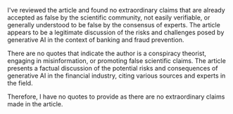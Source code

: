 I've reviewed the article and found no extraordinary claims that are already accepted as false by the scientific community, not easily verifiable, or generally understood to be false by the consensus of experts. The article appears to be a legitimate discussion of the risks and challenges posed by generative AI in the context of banking and fraud prevention.

There are no quotes that indicate the author is a conspiracy theorist, engaging in misinformation, or promoting false scientific claims. The article presents a factual discussion of the potential risks and consequences of generative AI in the financial industry, citing various sources and experts in the field.

Therefore, I have no quotes to provide as there are no extraordinary claims made in the article.
